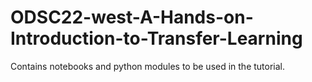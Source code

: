 # ODSC22-west-A-Hands-on-Introduction-to-Transfer-Learning
Contains notebooks and python modules to be used in the tutorial.
